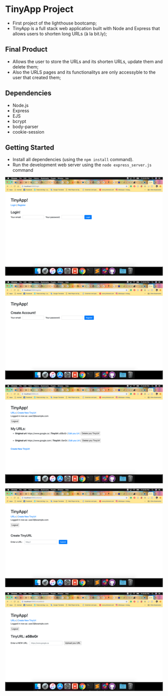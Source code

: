# TinyApp Project

- First project of the lighthouse bootcamp;
- TinyApp is a full stack web application built with Node and Express that allows users to shorten long URLs (à la bit.ly);

## Final Product

- Allows the user to store the URLs and its shorten URLs, update them and delete them;
- Also the URLS pages and its functionalitys are only accessyble to the user that created them;

## Dependencies

- Node.js
- Express
- EJS
- bcrypt
- body-parser
- cookie-session

## Getting Started

- Install all dependencies (using the `npm install` command).
- Run the development web server using the `node express_server.js` command

!['Screenshot of Login Page'](https://github.com/Lzduque/tiny-app/blob/master/docs/login.png?raw=true)

!['Screenshot of Register Page'](https://github.com/Lzduque/tiny-app/blob/master/docs/register.png?raw=true)

!['Screenshot of URLs Index Page'](https://github.com/Lzduque/tiny-app/blob/master/docs/urls_index.png?raw=true)

!['Screenshot of URLs Create New Page'](https://github.com/Lzduque/tiny-app/blob/master/docs/urls_new.png?raw=true)

!['Screenshot of TinyURL Page'](https://github.com/Lzduque/tiny-app/blob/master/docs/urls_show.png?raw=true)